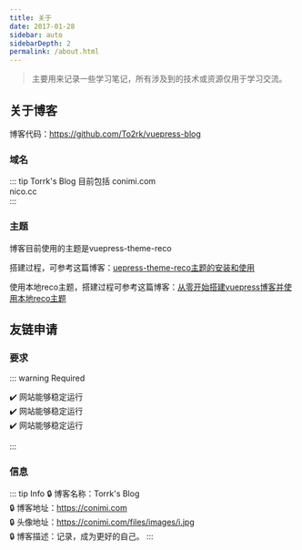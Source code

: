 ```yaml
---
title: 关于
date: 2017-01-28 
sidebar: auto
sidebarDepth: 2
permalink: /about.html
---
```


> 主要用来记录一些学习笔记，所有涉及到的技术或资源仅用于学习交流。

## 关于博客

博客代码：<https://github.com/To2rk/vuepress-blog>

### 域名

::: tip Torrk's Blog 目前包括
conimi.com  
nico.cc  
:::

### 主题

博客目前使用的主题是vuepress-theme-reco

搭建过程，可参考这篇博客：[uepress-theme-reco主题的安装和使用](https://conimi.com/archives/145)

使用本地reco主题，搭建过程可参考这篇博客：[从零开始搭建vuepress博客并使用本地reco主题](https://conimi.com/archives/146)

## 友链申请

### 要求

::: warning Required

:heavy_check_mark: 网站能够稳定运行  
:heavy_check_mark: 网站能够稳定运行  
:heavy_check_mark: 网站能够稳定运行  

:::

### 信息  

::: tip Info
:lock: 博客名称：Torrk's Blog  
:lock: 博客地址：https://conimi.com  
:lock: 头像地址：https://conimi.com/files/images/i.jpg  
:lock: 博客描述：记录，成为更好的自己。
:::